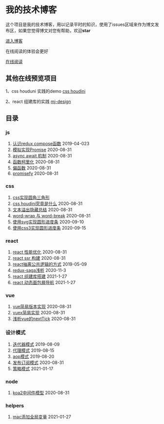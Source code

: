 # 我的技术博客

这个项目是我的技术博客，用以记录平时的知识，使用了issues区域来作为博文发布区，如果您觉得博文对您有帮助，欢迎**star**

[进入博客](https://github.com/MinjieChang/myblog/issues)

在线阅读的体验会更好

[在线阅读](https://minjiechang.github.io/recent/)

## 其他在线预览项目

1、css houduni 实践的demo [css houdini](https://minjiechang.github.io/react-css-houdini/#/)

2、react 组建库的实践 [mj-design](https://minjiechang.github.io/mj-design/)

## 目录

### js
1. [认识redux compose函数](https://github.com/MinjieChang/myblog/issues/2) 2019-04-023
1. [模拟实现Promise](https://github.com/MinjieChang/myblog/issues/21) 2020-08-31
1. [async await 机制](https://github.com/MinjieChang/myblog/issues/20) 2020-08-31
1. [函数柯里化](https://github.com/MinjieChang/myblog/issues/22) 2020-08-31
1. [偏函数](https://github.com/MinjieChang/myblog/issues/24) 2020-08-31
1. [promisefy](https://github.com/MinjieChang/myblog/issues/25) 2020-08-31

### css
1. [css实现圆角三角形](https://github.com/MinjieChang/myblog/issues/6) 
1. [css houdini究竟是什么](https://github.com/MinjieChang/myblog/issues/16) 2020-08-31
1. [文本溢出隐藏总结](https://github.com/MinjieChang/myblog/issues/17) 2020-08-31
1. [word-wrap 与 word-break](https://github.com/MinjieChang/myblog/issues/18) 2020-08-31
1. [使用svg实现圆形进度条](https://github.com/MinjieChang/myblog/issues/26) 2020-09-10
1. [使用css3实现圆形进度条](https://github.com/MinjieChang/myblog/issues/27) 2020-09-15

### react
1. [react 性能优化](https://github.com/MinjieChang/myblog/issues/11) 2020-08-31
2. [react ssr 构建](https://github.com/MinjieChang/myblog/issues/12) 2020-08-31
3. [react抽离公共逻辑的方式](https://github.com/MinjieChang/myblog/issues/4) 2019-05-09
4. [redux-saga浅析](https://github.com/MinjieChang/myblog/issues/28) 2020-11-3
5. [react 组建库搭建](https://github.com/MinjieChang/mj-design) 2021-1-27
6. [react 动态面包屑导航](https://github.com/MinjieChang/myblog/issues/29) 2021-1-27

### vue
1. [vue简易版本实现](https://github.com/MinjieChang/myblog/issues/13) 2020-08-31
1. [vuex简易实现](https://github.com/MinjieChang/myblog/issues/14) 2020-08-31
1. [浅析vue的nextTick](https://github.com/MinjieChang/myblog/issues/15) 2020-08-31

### 设计模式
1. [迭代器模式](https://github.com/MinjieChang/myblog/issues/10) 2019-08-09
2. [代理模式](https://github.com/MinjieChang/myblog/issues/9) 2019-08-15
3. [aop模式](https://github.com/MinjieChang/myblog/issues/8) 2019-08-20
4. [发布订阅模式](https://github.com/MinjieChang/myblog/issues/19) 2020-08-31
5. [策略模式](https://github.com/MinjieChang/myblog/issues/30) 2021-01-17
### node
1. [koa2中间件模型](https://github.com/MinjieChang/myblog/issues/23) 2020-08-31

### helpers
1. [mac添加全局变量](https://github.com/MinjieChang/myblog/issues/31) 2021-01-27